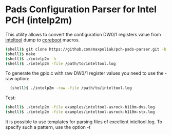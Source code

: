 Pads Configuration Parser for Intel PCH (intelp2m)
==================================================

This utility allows to convert the configuration DW0/1 registers value
from [inteltool] dump to [coreboot] macros.

```bash
(shell)$ git clone https://github.com/maxpoliak/pch-pads-parser.git -b stable_2.3
(shell)$ make
(shell)$ ./intelp2m -h
(shell)$ ./intelp2m -file /path/to/inteltool.log
```

To generate the gpio.c with raw DW0/1 register values you need to use
the -raw option:

```bash
  (shell)$ ./intelp2m -raw -file /path/to/inteltool.log
```

Test:
```bash
(shell)$ ./intelp2m -file examples/inteltool-asrock-h110m-dvs.log
(shell)$ ./intelp2m -file examples/inteltool-asrock-h110m-stx.log
```

It is possible to use templates for parsing files of excellent inteltool.log.
To specify such a pattern, use the option -t <template number>. For example,
using template type # 1, you can parse gpio.h from an already added board in
the coreboot project.

```bash
(shell)$ ./intelp2m -h
	-t
	template type number
		0 - inteltool.log (default)
		1 - gpio.h
		2 - your template
(shell)$ ./intelp2m -t 1 -file coreboot/src/mainboard/youboard/gpio.h
```
You can also add add a template to 'parser/template.go' for your file type with
the configuration of the pads.

platform type is set using the -p option (Sunrise by default):

```bash
	-p string
	set up a platform
		snr - Sunrise PCH with Skylake/Kaby Lake CPU
		lbg - Lewisburg PCH with Xeon SP CPU
		apl - Apollo Lake SoC
	(default "snr")

(shell)$./intelp2m -p <platform> -file path/to/inteltool.log
```

Use the -adv option to only generate advanced macros:

```bash
(shell)$./intelp2m -adv -p apl -file ../apollo-inteltool.log
```

```c
_PAD_CFG_STRUCT(GPIO_37,
    PAD_FUNC(NF1) | PAD_TRIG(OFF) | PAD_TRIG(OFF),
    PAD_PULL(DN_20K)),
```
### Macro Check

After generating the macro, the utility checks all used
fields of the configuration registers. If some field has been
ignored, the utility generates advanced macros. To not check
macros, use the -n option:

```bash
(shell)$./intelp2m -n -file /path/to/inteltool.log
```

In this case, some fields of the configuration registers
DW0 will be ignored.

### Information level

The utility can generate additional information about the bit
fields of the DW0 and DW1 configuration registers:

```c
/* GPIO_39 - LPSS_UART0_TXD (DW0: 0x44000400, DW1: 0x00003100) */ --> (1)
/* PAD_CFG_NF_IOSSTATE_IOSTERM(GPIO_39, UP_20K, DEEP, NF1, TxLASTRxE, DISPUPD), */ --> (2)
/* (!) NEED TO IGNORE THESE FIELDS: DW0(0x04000000) */ --> (3)
/* (!) DW0 : PAD_TRIG(OFF) - IGNORED */ --> (4)
_PAD_CFG_STRUCT(GPIO_39,
    PAD_FUNC(NF1) | PAD_RESET(DEEP) | PAD_TRIG(OFF),
    PAD_PULL(UP_20K) | PAD_IOSTERM(DISPUPD)),
```

Using the options -i, -ii, -iii, -iiii you can set the info level
from (1) to (4):

```bash
(shell)$./intelp2m -i -file /path/to/inteltool.log
(shell)$./intelp2m -ii -file /path/to/inteltool.log
(shell)$./intelp2m -iii -file /path/to/inteltool.log
(shell)$./intelp2m -iiii -file /path/to/inteltool.log
```

(1) : print initial raw values of configuration registers from
inteltool dump
DW0: 0x44000400, DW1: 0x00003100

(2) : print the target macro that will generate if you use the
-n option
PAD_CFG_NF_IOSSTATE_IOSTERM(GPIO_39, UP_20K, DEEP, NF1, TxLASTRxE, DISPUPD),

(3) : print fields to be ignored if the advanced macro is
converted to the target macro from (2)
(!) NEED TO IGNORE THESE FIELDS: DW0(0x04000000)

(4) : print decoded fields from (3) as macros
(!) DW0 : PAD_TRIG(OFF) - IGNORED

### Ignoring Fields

Utilities can generate the _PAD_CFG_STRUCT advanced macro and
exclude fields from it that are not in the corresponding PAD_CFG_*()
macro:

```bash
(shell)$./intelp2m -iiii -adv -ign -file /path/to/inteltool.log
```

```c
/* GPIO_39 - LPSS_UART0_TXD (DW0: 0x44000400, DW1: 0x00003100) */
/* PAD_CFG_NF_IOSSTATE_IOSTERM(GPIO_39, UP_20K, DEEP, NF1, TxLASTRxE, DISPUPD), */
/* (!) NEED TO IGNORE THESE FIELDS: DW0(0x04000000) */
/* (!) DW0 : PAD_TRIG(OFF) - IGNORED */
_PAD_CFG_STRUCT(GPIO_39,
    PAD_FUNC(NF1) | PAD_RESET(DEEP),
    PAD_PULL(UP_20K) | PAD_IOSTERM(DISPUPD)),
```

If you generate macros without checking, you can see bit fields that
were ignored:

```bash
(shell)$./intelp2m -iiii -n -file /path/to/inteltool.log
```

```c
/* GPIO_39 - LPSS_UART0_TXD (DW0: 0x44000400, DW1: 0x00003100) */
PAD_CFG_NF_IOSSTATE_IOSTERM(GPIO_39, UP_20K, DEEP, NF1, TxLASTRxE, DISPUPD),
/* (!) THESE FIELDS WERE IGNORED: DW0(0x04000000) */
/* (!) DW0 : PAD_TRIG(OFF) - IGNORED */
```

```bash
(shell)$./intelp2m -n -file /path/to/inteltool.log
```

```c
/* GPIO_39 - LPSS_UART0_TXD */
PAD_CFG_NF_IOSSTATE_IOSTERM(GPIO_39, UP_20K, DEEP, NF1, TxLASTRxE, DISPUPD),
```


### Supports Chipsets

  Sunrise PCH, Lewisburg PCH, Apollo Lake SoC

[coreboot]: https://github.com/coreboot/coreboot
[inteltool]: https://github.com/coreboot/coreboot/tree/master/util/inteltool
